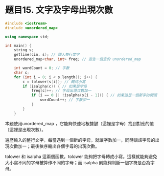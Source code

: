 # 題目15. 文字及字母出現次數

```c++
#include <iostream>
#include <unordered_map>

using namespace std;

int main() {
    string s;
    getline(cin, s); // 讀入整行文字
    unordered_map<char, int> freq; // 宣告一個空的 unordered_map

    int wordCount = 0; // 字數
    char c;
    for (int i = 0; i < s.length(); i++) {
        c = tolower(s[i]); // 轉成小寫
        if (isalpha(c)) { // 如果是字母
            freq[c]++; // 字母出現次數加一
            if (i == 0 || !isalpha(s[i - 1])) { // 如果這是一個新字的開頭
                wordCount++; // 字數加一
            }
        }
    }
```

本題使用unordered_map ，它能夠快速地根據鍵（這裡是字母）找到對應的值（這裡是出現次數）。

遍歷輸入的整行文字，每當遇到一個新的字母，就讓字數加一，同時讓該字母的出現次數加一；最後依序輸出各個字母的出現次數。

tolower 和 isalpha 這兩個函數。tolower 能夠把字母轉成小寫，這樣就能夠避免大小寫不同的字母被算作不同的字母；而 isalpha 則能夠判斷一個字符是否為字母。
